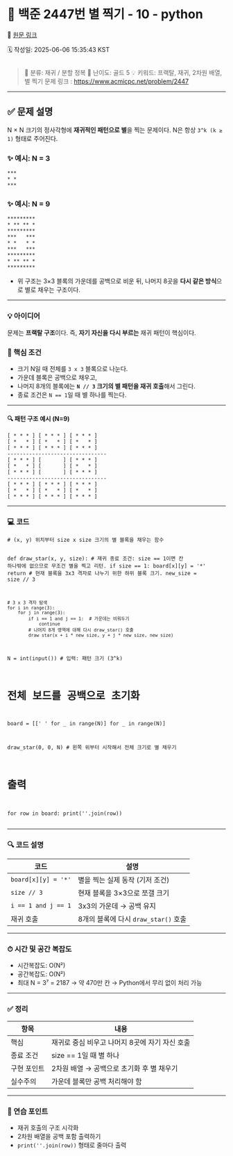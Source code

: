 # 🌌 백준 2447번 별 찍기 - 10 - python

🔗 [원문 링크](https://velog.io/@tjeudeud/%EB%B0%B1%EC%A4%80-2447%EB%B2%88-%EB%B3%84-%EC%B0%8D%EA%B8%B0-10-python)

🗓 작성일: 2025-06-06 15:35:43 KST

<p><img alt="" src="https://velog.velcdn.com/images/tjeudeud/post/586722fe-22df-42bf-926e-6ffbd038069e/image.png" /></p>
<blockquote>
<p>🧠 분류: 재귀 / 분할 정복
💬 난이도: 골드 5
💡 키워드: 프랙탈, 재귀, 2차원 배열, 별 찍기
문제 링크 : <a href="https://www.acmicpc.net/problem/2447">https://www.acmicpc.net/problem/2447</a></p>
</blockquote>
<hr />
<h2 id="✅-문제-설명">✅ 문제 설명</h2>
<p>N × N 크기의 정사각형에 <strong>재귀적인 패턴으로 별</strong>을 찍는 문제이다.
N은 항상 <code>3^k (k ≥ 1)</code> 형태로 주어진다.</p>
<h3 id="✨-예시-n--3">✨ 예시: N = 3</h3>
<pre><code>***
* *
***</code></pre><h3 id="✨-예시-n--9">✨ 예시: N = 9</h3>
<pre><code>*********
* ** ** *
*********
***   ***
* *   * *
***   ***
*********
* ** ** *
*********</code></pre><ul>
<li>위 구조는 3×3 블록의 가운데를 공백으로 비운 뒤, 나머지 8곳을 <strong>다시 같은 방식</strong>으로 별로 채우는 구조이다.</li>
</ul>
<hr />
<h3 id="💡-아이디어">💡 아이디어</h3>
<p>문제는 <strong>프랙탈 구조</strong>이다.
즉, <strong>자기 자신을 다시 부르는</strong> 재귀 패턴이 핵심이다.</p>
<h3 id="📌-핵심-조건">📌 핵심 조건</h3>
<ul>
<li>크기 N일 때 전체를 <code>3 x 3</code> 블록으로 나눈다.</li>
<li>가운데 블록은 공백으로 채우고,</li>
<li>나머지 8개의 블록에는 <strong><code>N // 3</code> 크기의 별 패턴을 재귀 호출</strong>해서 그린다.</li>
<li>종료 조건은 <code>N == 1</code>일 때 별 하나를 찍는다.</li>
</ul>
<hr />
<h4 id="🔍-패턴-구조-예시-n9">🔍 패턴 구조 예시 (N=9)</h4>
<pre><code>[ * * * ] [ * * * ] [ * * * ]
[ *   * ] [ *   * ] [ *   * ]
[ * * * ] [ * * * ] [ * * * ]
--------------------------------
[ * * * ] [       ] [ * * * ]
[ *   * ] [       ] [ *   * ]
[ * * * ] [       ] [ * * * ]
--------------------------------
[ * * * ] [ * * * ] [ * * * ]
[ *   * ] [ *   * ] [ *   * ]
[ * * * ] [ * * * ] [ * * * ]</code></pre><hr />
<h3 id="💻-코드">💻 코드</h3>
<pre><code class="language-python"># (x, y) 위치부터 size x size 크기의 별 블록을 채우는 함수


def draw_star(x, y, size):
    # 재귀 종료 조건: size == 1이면 칸 하나밖에 없으므로 무조건 별을 찍고 리턴.
    if size == 1:
        board[x][y] = '*'
        return
    # 현재 블록을 3x3 격자로 나누기 위한 하위 블록 크기.
    new_size = size // 3

    # 3 x 3 격자 탐색
    for i in range(3):
        for j in range(3):
            if i == 1 and j == 1:  # 가운데는 비워두기
                continue
            # 나머지 8개 영역에 대해 다시 draw_star() 호출
            draw_star(x + i * new_size, y + j * new_size, new_size)


N = int(input())  # 입력: 패턴 크기 (3^k)

# 전체 보드를 공백으로 초기화
board = [[' ' for _ in range(N)] for _ in range(N)]

draw_star(0, 0, N) # 왼쪽 위부터 시작해서 전체 크기로 별 채우기

# 출력
for row in board:
    print(''.join(row))
</code></pre>
<hr />
<h3 id="🔍-코드-설명">🔍 코드 설명</h3>
<table>
<thead>
<tr>
<th>코드</th>
<th>설명</th>
</tr>
</thead>
<tbody><tr>
<td><code>board[x][y] = '*'</code></td>
<td>별을 찍는 실제 동작 (기저 조건)</td>
</tr>
<tr>
<td><code>size // 3</code></td>
<td>현재 블록을 3×3으로 쪼갤 크기</td>
</tr>
<tr>
<td><code>i == 1 and j == 1</code></td>
<td>3x3의 가운데 → 공백 유지</td>
</tr>
<tr>
<td>재귀 호출</td>
<td>8개의 블록에 다시 <code>draw_star()</code> 호출</td>
</tr>
</tbody></table>
<hr />
<h3 id="⏱-시간-및-공간-복잡도">⏱ 시간 및 공간 복잡도</h3>
<ul>
<li>시간복잡도: O(N²)</li>
<li>공간복잡도: O(N²)</li>
<li>최대 N = 3⁷ = 2187 → 약 470만 칸 → Python에서 무리 없이 처리 가능</li>
</ul>
<hr />
<h3 id="✅-정리">✅ 정리</h3>
<table>
<thead>
<tr>
<th>항목</th>
<th>내용</th>
</tr>
</thead>
<tbody><tr>
<td>핵심</td>
<td>재귀로 중심 비우고 나머지 8곳에 자기 자신 호출</td>
</tr>
<tr>
<td>종료 조건</td>
<td>size == 1일 때 별 하나</td>
</tr>
<tr>
<td>구현 포인트</td>
<td>2차원 배열 → 공백으로 초기화 후 별 채우기</td>
</tr>
<tr>
<td>실수주의</td>
<td>가운데 블록만 공백 처리해야 함</td>
</tr>
</tbody></table>
<hr />
<h3 id="📌-연습-포인트">📌 연습 포인트</h3>
<ul>
<li>재귀 호출의 구조 시각화</li>
<li>2차원 배열을 공백 포함 출력하기</li>
<li><code>print(''.join(row))</code> 형태로 줄마다 출력</li>
</ul>